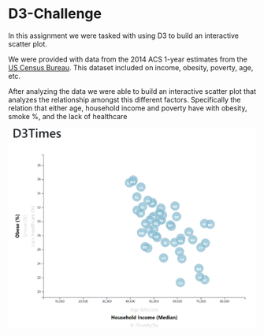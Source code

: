 # D3-Challenge

In this assignment we were tasked with using D3 to build an interactive scatter plot.

We were provided with data from the 2014 ACS 1-year estimates from the [US Census Bureau](https://data.census.gov/cedsci/). This dataset included on income, obesity, poverty, age, etc.

 After analyzing the data we were able to build an interactive scatter plot that analyzes the relationship amongst this different factors. Specifically the relation that either age, household income and poverty have with obesity, smoke %, and the lack of healthcare

![plot](D3_Journalism/assets/images/screenshot.PNG)
